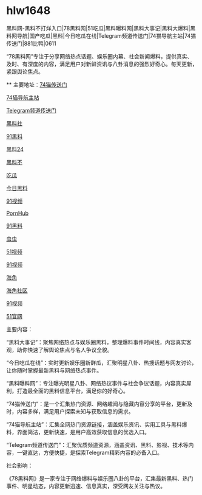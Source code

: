 # hlw1648
黑料网-黑料不打烊入口|78黑料网|51吃瓜|黑料曝料网|黑料大事记|黑料大爆料|黑料网导航|国产吃瓜|黑料|今日吃瓜在线|Telegram频道传送门|74猫导航主站|74猫传送门|881比鸭|0611

“78黑料网”专注于分享网络热点话题、娱乐圈内幕、社会新闻爆料，提供真实、及时、有深度的内容，满足用户对新鲜资讯与八卦消息的强烈好奇心。每天更新，紧跟舆论焦点。

** 主要地址：<a href="https://74mao.com/">74猫传送门</a>

<a href="https://74mao.com/">74猫导航主站</a>

<a href="https://74mao.com/">Telegram频道传送门</a>

<a href="https://she01-1.pages.dev/">黑料社</a>

<a href="https://heiliaowang45.pages.dev/">91黑料</a>

<a href="https://meirichi.pages.dev/">黑料24</a>

<a href="https://wanlichang.pages.dev/">黑料不</a>

<a href="https://heiliaobuda01.pages.dev/">吃瓜</a>

<a href="https://jinriheiliao99.pages.dev/">今日黑料</a>

<a href="https://91shipin-01.pages.dev/">91视频</a>

<a href="https://pornhubzuixin.pages.dev/">PornHub</a>

<a href="https://91heiliaobaoliao.pages.dev/">91黑料</a>

<a href="https://ji88-1.pages.dev/">虫虫</a>

<a href="https://hj-721.pages.dev/">51视频</a>

<a href="https://hj-760.pages.dev/">91视频</a>

<a href="https://hj-777.pages.dev/">海角</a>

<a href="https://hj-786.pages.dev/">海角社区</a>

<a href="https://hj-792.pages.dev/">91视频</a>

<a href="https://heiliaozheng01.pages.dev/">51官网</a>

主要内容：

“黑料大事记”：聚焦网络热点与娱乐圈黑料，整理爆料事件时间线，内容真实客观，助你快速了解舆论焦点与名人争议全貌。

“今日吃瓜在线”：实时更新娱乐圈新鲜瓜，汇聚明星八卦、热搜话题与网友讨论，让你随时掌握最新黑料与网络热点事件。

“黑料曝料网”：专注曝光明星八卦、网络热议事件与社会争议话题，内容真实犀利，打造最全面的黑料信息平台，满足你的好奇心。

“74猫传送门”：是一个汇集热门资源、网络趣闻与隐藏内容分享的平台，更新及时，内容多样，满足用户探索未知与获取信息的需求。

“74猫导航主站”：汇集全网热门资源链接，涵盖娱乐资讯、实用工具与黑料爆料，界面简洁，更新快速，是用户高效获取信息的优选入口。

“Telegram频道传送门”：汇聚优质频道资源，涵盖资讯、黑料、影视、技术等内容，一键直达，方便快捷，是探索Telegram精彩内容的必备入口。

社会影响：

《78黑料网》是一家专注于网络爆料与娱乐圈八卦的平台，汇集最新黑料、热门事件、明星动态，内容更新迅速、信息真实，深受网友关注与热议。

